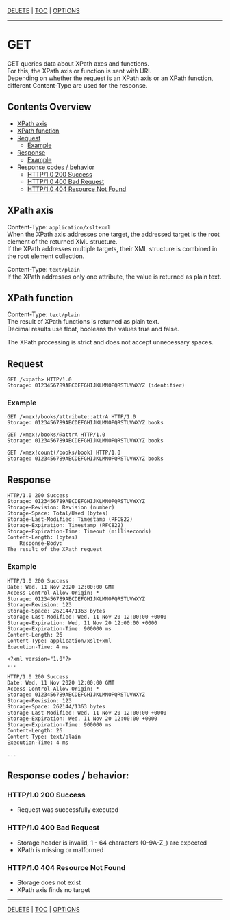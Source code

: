 [DELETE](api-delete.md) | [TOC](README.md) | [OPTIONS](api-options.md)
- - -

# GET

GET queries data about XPath axes and functions.  
For this, the XPath axis or function is sent with URI.  
Depending on whether the request is an XPath axis or an XPath function,
different Content-Type are used for the response.


## Contents Overview

* [XPath axis](#xpath-axis)
* [XPath function](#xpath-function)
* [Request](#request)
  * [Example](#example)
* [Response](#response)
  * [Example](#example-1)
* [Response codes / behavior](#response-codes--behavior)  
  * [HTTP/1.0 200 Success](#http10-202-success)
  * [HTTP/1.0 400 Bad Request](#http10-400-bad-request)
  * [HTTP/1.0 404 Resource Not Found](#http10-404-resource-not-found)


## XPath axis

Content-Type: `application/xslt+xml`  
When the XPath axis addresses one target, the addressed target is the root
element of the returned XML structure.  
If the XPath addresses multiple targets, their XML structure is combined in the
root element collection.

Content-Type: `text/plain`  
If the XPath addresses only one attribute, the value is returned as plain text.


## XPath function

Content-Type: `text/plain`  
The result of XPath functions is returned as plain text.  
Decimal results use float, booleans the values true and false.

The XPath processing is strict and does not accept unnecessary spaces.


## Request

```
GET /<xpath> HTTP/1.0
Storage: 0123456789ABCDEFGHIJKLMNOPQRSTUVWXYZ (identifier)
```

### Example

```
GET /xmex!/books/attribute::attrA HTTP/1.0
Storage: 0123456789ABCDEFGHIJKLMNOPQRSTUVWXYZ books
```
```
GET /xmex!/books/@attrA HTTP/1.0
Storage: 0123456789ABCDEFGHIJKLMNOPQRSTUVWXYZ books
```
```
GET /xmex!count(/books/book) HTTP/1.0
Storage: 0123456789ABCDEFGHIJKLMNOPQRSTUVWXYZ books
```


## Response

```
HTTP/1.0 200 Success
Storage: 0123456789ABCDEFGHIJKLMNOPQRSTUVWXYZ
Storage-Revision: Revision (number)   
Storage-Space: Total/Used (bytes)
Storage-Last-Modified: Timestamp (RFC822)
Storage-Expiration: Timestamp (RFC822)
Storage-Expiration-Time: Timeout (milliseconds)
Content-Length: (bytes)
    Response-Body:
The result of the XPath request
```

### Example

```
HTTP/1.0 200 Success
Date: Wed, 11 Nov 2020 12:00:00 GMT
Access-Control-Allow-Origin: *
Storage: 0123456789ABCDEFGHIJKLMNOPQRSTUVWXYZ
Storage-Revision: 123
Storage-Space: 262144/1363 bytes
Storage-Last-Modified: Wed, 11 Nov 20 12:00:00 +0000
Storage-Expiration: Wed, 11 Nov 20 12:00:00 +0000
Storage-Expiration-Time: 900000 ms
Content-Length: 26
Content-Type: application/xslt+xml
Execution-Time: 4 ms

<?xml version="1.0"?>
...
```
```
HTTP/1.0 200 Success
Date: Wed, 11 Nov 2020 12:00:00 GMT
Access-Control-Allow-Origin: *
Storage: 0123456789ABCDEFGHIJKLMNOPQRSTUVWXYZ
Storage-Revision: 123
Storage-Space: 262144/1363 bytes
Storage-Last-Modified: Wed, 11 Nov 20 12:00:00 +0000
Storage-Expiration: Wed, 11 Nov 20 12:00:00 +0000
Storage-Expiration-Time: 900000 ms
Content-Length: 26
Content-Type: text/plain
Execution-Time: 4 ms

...
```


## Response codes / behavior:

### HTTP/1.0 200 Success
- Request was successfully executed

### HTTP/1.0 400 Bad Request
- Storage header is invalid, 1 - 64 characters (0-9A-Z_) are expected
- XPath is missing or malformed

### HTTP/1.0 404 Resource Not Found
- Storage does not exist
- XPath axis finds no target



- - -

[DELETE](api-delete.md) | [TOC](README.md) | [OPTIONS](api-options.md)